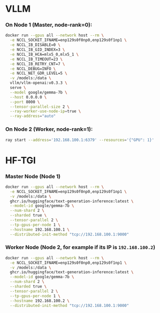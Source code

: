 # VLLM
### **On Node 1 (Master, node-rank=0):**
``` bash
docker run --gpus all --network host --rm \
  -e NCCL_SOCKET_IFNAME=enp129s0f0np0,enp129s0f1np1 \
  -e NCCL_IB_DISABLE=0 \
  -e NCCL_IB_GID_INDEX=3 \
  -e NCCL_IB_HCA=mlx5_0,mlx5_1 \
  -e NCCL_IB_TIMEOUT=23 \
  -e NCCL_IB_RETRY_CNT=7 \
  -e NCCL_DEBUG=INFO \
  -e NCCL_NET_GDR_LEVEL=5 \
  -v /models:/data \
  vllm/vllm-openai:v0.3.3 \
  serve \
  --model google/gemma-7b \
  --host 0.0.0.0 \
  --port 8000 \
  --tensor-parallel-size 2 \
  --ray-worker-use-node-ip=true \
  --ray-address="auto"


```
### **On Node 2 (Worker, node-rank=1):**
``` bash
ray start --address='192.168.100.1:6379' --resources='{"GPU": 1}'

```

# HF-TGI
### **Master Node (Node 1)**
``` bash
docker run --gpus all --network host --rm \
  -e NCCL_SOCKET_IFNAME=enp129s0f0np0,enp129s0f1np1 \
  -v /models:/data \
  ghcr.io/huggingface/text-generation-inference:latest \
  --model-id google/gemma-7b \
  --num-shard 2 \
  --sharded true \
  --tensor-parallel 2 \
  --tp-gpus-per-node 1 \
  --hostname 192.168.100.1 \
  --distributed-init-method "tcp://192.168.100.1:9000"
```
### **Worker Node (Node 2, for example if its IP is `192.168.100.2`)**
``` bash
docker run --gpus all --network host --rm \
  -e NCCL_SOCKET_IFNAME=enp129s0f0np0,enp129s0f1np1 \
  -v /models:/data \
  ghcr.io/huggingface/text-generation-inference:latest \
  --model-id google/gemma-7b \
  --num-shard 2 \
  --sharded true \
  --tensor-parallel 2 \
  --tp-gpus-per-node 1 \
  --hostname 192.168.100.2 \
  --distributed-init-method "tcp://192.168.100.1:9000"
```




